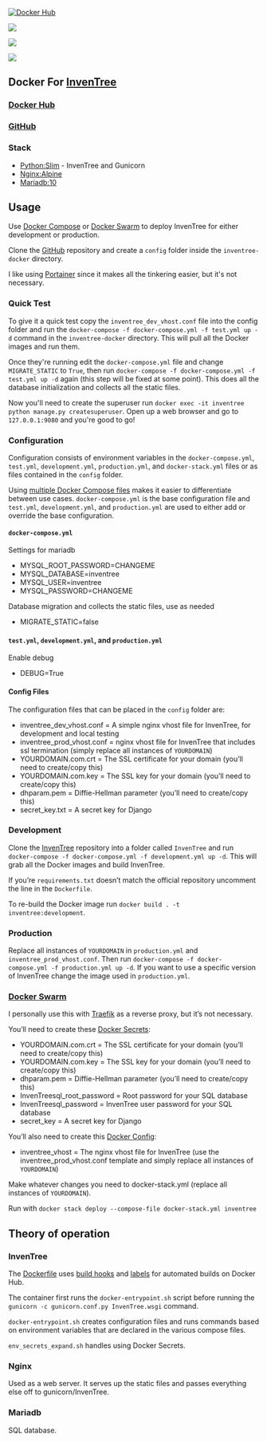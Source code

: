 [![Docker Hub](https://img.shields.io/docker/cloud/build/zeigren/inventree)](https://hub.docker.com/r/zeigren/inventree)

[![](https://images.microbadger.com/badges/image/zeigren/inventree.svg)](https://microbadger.com/images/zeigren/inventree "Get your own image badge on microbadger.com")

[![](https://images.microbadger.com/badges/version/zeigren/inventree.svg)](https://microbadger.com/images/zeigren/inventree "Get your own version badge on microbadger.com")

[![](https://images.microbadger.com/badges/commit/zeigren/inventree.svg)](https://microbadger.com/images/zeigren/inventree "Get your own commit badge on microbadger.com")

## Docker For [InvenTree](https://github.com/inventree/InvenTree)

### [Docker Hub](https://hub.docker.com/r/zeigren/inventree)

### [GitHub](https://github.com/Zeigren/inventree-docker)

### Stack

- [Python:Slim](https://hub.docker.com/_/python) - InvenTree and Gunicorn
- [Nginx:Alpine](https://hub.docker.com/_/nginx)
- [Mariadb:10](https://hub.docker.com/_/mariadb)

## Usage

Use [Docker Compose](https://docs.docker.com/compose/) or [Docker Swarm](https://docs.docker.com/engine/swarm/) to deploy InvenTree for either development or production.

Clone the [GitHub](https://github.com/Zeigren/inventree-docker) repository and create a `config` folder inside the `inventree-docker` directory.

I like using [Portainer](https://www.portainer.io/) since it makes all the tinkering easier, but it's not necessary.

### Quick Test

To give it a quick test copy the `inventree_dev_vhost.conf` file into the config folder and run the `docker-compose -f docker-compose.yml -f test.yml up -d` command in the `inventree-docker` directory. This will pull all the Docker images and run them.

Once they're running edit the `docker-compose.yml` file and change `MIGRATE_STATIC` to `True`, then run `docker-compose -f docker-compose.yml -f test.yml up -d` again (this step will be fixed at some point). This does all the database initialization and collects all the static files.

Now you'll need to create the superuser run `docker exec -it inventree python manage.py createsuperuser`. Open up a web browser and go to `127.0.0.1:9080` and you're good to go!

### Configuration

Configuration consists of environment variables in the `docker-compose.yml`, `test.yml`, `development.yml`, `production.yml`, and `docker-stack.yml` files or as files contained in the `config` folder.

Using [multiple Docker Compose files](https://docs.docker.com/compose/extends/#multiple-compose-files) makes it easier to differentiate between use cases. `docker-compose.yml` is the base configuration file and `test.yml`, `development.yml`, and `production.yml` are used to either add or override the base configuration.

#### `docker-compose.yml`

Settings for mariadb

- MYSQL_ROOT_PASSWORD=CHANGEME
- MYSQL_DATABASE=inventree
- MYSQL_USER=inventree
- MYSQL_PASSWORD=CHANGEME

Database migration and collects the static files, use as needed

- MIGRATE_STATIC=false

#### `test.yml`, `development.yml`, and `production.yml`

Enable debug

- DEBUG=True

#### Config Files

The configuration files that can be placed in the `config` folder are:

- inventree_dev_vhost.conf = A simple nginx vhost file for InvenTree, for development and local testing
- inventree_prod_vhost.conf = nginx vhost file for InvenTree that includes ssl termination (simply replace all instances of `YOURDOMAIN`)
- YOURDOMAIN.com.crt = The SSL certificate for your domain (you’ll need to create/copy this)
- YOURDOMAIN.com.key = The SSL key for your domain (you’ll need to create/copy this)
- dhparam.pem = Diffie-Hellman parameter (you’ll need to create/copy this)
- secret_key.txt = A secret key for Django

### Development

Clone the [InvenTree](https://github.com/inventree/InvenTree) repository into a folder called `InvenTree` and run `docker-compose -f docker-compose.yml -f development.yml up -d`. This will grab all the Docker images and build InvenTree.

If you’re `requirements.txt` doesn’t match the official repository uncomment the line in the `Dockerfile`.

To re-build the Docker image run `docker build . -t inventree:development`.

### Production

Replace all instances of `YOURDOMAIN` in `production.yml` and `inventree_prod_vhost.conf`. Then run `docker-compose -f docker-compose.yml -f production.yml up -d`. If you want to use a specific version of InvenTree change the image used in `production.yml`.

### [Docker Swarm](https://docs.docker.com/engine/swarm/)

I personally use this with [Traefik](https://traefik.io/) as a reverse proxy, but it’s not necessary.

You’ll need to create these [Docker Secrets](https://docs.docker.com/engine/swarm/secrets/):

- YOURDOMAIN.com.crt = The SSL certificate for your domain (you’ll need to create/copy this)
- YOURDOMAIN.com.key = The SSL key for your domain (you’ll need to create/copy this)
- dhparam.pem = Diffie-Hellman parameter (you’ll need to create/copy this)
- InvenTreesql_root_password = Root password for your SQL database
- InvenTreesql_password = InvenTree user password for your SQL database
- secret_key = A secret key for Django

You’ll also need to create this [Docker Config](https://docs.docker.com/engine/swarm/configs/):

- inventree_vhost = The nginx vhost file for InvenTree (use the inventree_prod_vhost.conf template and simply replace all instances of `YOURDOMAIN`)

Make whatever changes you need to docker-stack.yml (replace all instances of `YOURDOMAIN`).

Run with `docker stack deploy --compose-file docker-stack.yml inventree`

## Theory of operation

### InvenTree

The [Dockerfile](https://docs.docker.com/engine/reference/builder/) uses [build hooks](https://docs.docker.com/docker-hub/builds/advanced/#build-hook-examples) and [labels](http://label-schema.org/rc1/#build-time-labels) for automated builds on Docker Hub.

The container first runs the `docker-entrypoint.sh` script before running the `gunicorn -c gunicorn.conf.py InvenTree.wsgi` command.

`docker-entrypoint.sh` creates configuration files and runs commands based on environment variables that are declared in the various compose files.

`env_secrets_expand.sh` handles using Docker Secrets.

### Nginx

Used as a web server. It serves up the static files and passes everything else off to gunicorn/InvenTree.

### Mariadb

SQL database.